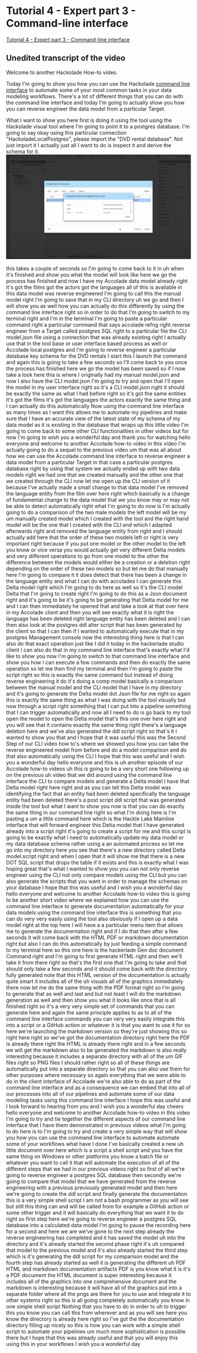
# Tutorial 4 - Expert part 3 - Command-line interface

[Tutorial 4 - Expert part 3 - Command-line interface](https://community.hackolade.com/slides/slide/command-line-interface-21?fullscreen=1)

## Unedited transcript of the video

Welcome to another Hackolade How-to video. 

Today I'm going to show you how you can use the Hackolade [command line interface](https://hackolade.com/help/CommandLineInterface.html) to automate some of your most common tasks in your data modeling workflows. There's a lot of different things that you can do with the command line interface and today I'm going to actually show you how you can reverse engineer the data model from a particular Target. 

What I want to show you here first is doing it using the tool using the Hackolade visual tool where I'm going to point it to a postgres database. I'm going to say okay using this particular connection "HackoladeLocalPostgres", please import the "DVD rental database". Not just import it I actually just all I want to do is inspect it and derive the schema for it.
![Alt text](image.png)

 this takes a couple of seconds so I'm going to come back to it in uh when it's finished and show you what the model will look like here we go the process has finished and now I have my Accolade data model already right it's got the films got the actors got the languages all of this is available in this data model was reverse engineered I'm going to call this the manual model right I'm going to save that in my CLI directory uh we go and then I will show you as well how you can actually do this differently by using the command line interface right so in order to do that I'm going to switch to my terminal right and I'm in the terminal I'm going to paste a particular command right a particular command that says accolade refng right reverse engineer from a Target called postgres SQL right to a particular file the CLI model.json file using a connection that was already existing right I actually use that in the tool base or user interface based process as well or Accolade local postgres and I'm going to reverse engineer a particular database key schema for the DVD rentals I start this I launch the command and again this is going to take a few seconds so I'll come back to you once the process has finished here we go the model has been saved so if I now take a look here this is where I originally had my manual model.json and now I also have the CLI model.json I'm going to try and open that I'll open the model in my user interface right so it's a CLI model.json right it should be exactly the same as what I had before right so it's got the same entities it's got the films it's got the languages the actors exactly the same thing and I can actually do this automatically Now using the command line interface as many times as I want this allows me to automate my pipelines and make sure that I have an accurate view of the latest state of my schema of my data model as it is existing in the database that wraps up this little video I'm going to come back to some other CLI functionalities in other videos but for now I'm going to wish you a wonderful day and thank you for watching hello everyone and welcome to another Accolade how-to video in this video I'm actually going to do a sequel to the previous video um that was all about how we can use the Accolade command line interface to reverse engineer a data model from a particular Target in that case a particular postgres database right by using that system we actually ended up with two data models right we had one that we created manually and the other one that we created through the CLI now let me open up the CLI version of it because I've actually made a small change to that data model I've removed the language entity from the film over here right which basically is a change of fundamental change to the data model that we you know may or may not be able to detect automatically right what I'm going to do now is I'm actually going to do a comparison of the two male models the left model will be my um manually created model which I created with the tool and the right hand model will be the one that I created with the CLI and which I adapted afterwards right and removed the language entity from right and I should actually add here that the order of these two models left or right is very important right because if you put one model or the other model to the left you know or vice versa you would actually get very different Delta models and very different operations to go from one model to the other the difference between the models would either be a creation or a deletion right depending on the order of these two models so but let me do that manually here I'm going to compare it it does detect that there has been a change in the language entity and what I can do with accolades I can generate this Delta model right which I'm going to do here as well so it's the CLI model Delta that I'm going to create right I'm going to do this as a Json document right and it's going to be it's going to be generating that Delta model for me and I can then immediately he opened that and take a look at that over here in my Accolade client and then you will see exactly what it is right the language has been deleted right language entity has been deleted and I can then also look at the postgres ddl alter script that has been generated by the client so that I can then if I wanted to automatically execute that in my postgres Management console now the interesting thing here is that I can also do that exact operation just like I did it today in the hackerlade studio client I can also do that in my command line interface that's exactly what I'd like to show you now I'm going to switch to that command line interface and show you how I can execute a few commands and then do exactly the same operation so let me then find my terminal and then I'm going to paste the script right so this is exactly the same command but instead of doing reverse engineering it do it's doing a comp model basically a comparison between the manual model and the CLI model that I have in my directory and it's going to generate the Delta model dot Json file for me right so again this is exactly the same thing as what I was doing with the tool visually but now through a script right something that I can put into a pipeline something that I can trigger automatically and now all I need to do is go back to my tool open the model to open the Delta model that's this one over here right and you will see that it contains exactly the same thing right there's a language deletion here and we've also generated the ddl script right so that's it I wanted to show you that and I hope that it was useful this was the Second Step of our CLI video how to's where we showed you how you can take the reverse engineered model from before and do a model comparison and do that also automatically using the CLI I hope that this was useful and I wish you a wonderful day hello everyone and this is uh another episode of our Accolade how-to videos uh this is going to be a very short one following up on the previous uh video that we did around using the command line interface the CLI to compare models and generate a Delta model I have that Delta model right here right and as you can tell this Delta model was identifying the fact that an entity had been deleted specifically the language entity had been deleted there's a post script ddl script that was generated inside the tool but what I want to show you now is that you can do exactly the same thing in our command line right so what I'm doing here is I'm pasting a um a little command here which is the Hackle Lake Mainline interface that will forward engineer this Delta model that I have generated already into a script right it's going to create a script for me and this script is going to be exactly what I need to automatically update my data model or my data database schema rather using a an automated process so let me go into my directory here you see that there's a new directory called Delta model.script right and when I open that it will show me that there is a new DOT SQL script that drops the table if it exists and this is exactly what I was hoping great that's what I wanted to show you you can not only reverse engineer using the CLI not only compare models using the CLI but you can also generate the scripts that you want in order to manage the schemas on your database I hope that this was useful and I wish you a wonderful day hello everyone and welcome to another Accolade how-to video this is going to be another short video where we explained how you can use the command line interface to generate documentation automatically for your data models using the command line interface this is something that you can do very very easily using the tool also obviously if I open up a data model right at the top here I will have a a particular menu item that allows me to generate the documentation right and if I do that then after a few seconds it will come back with the HTML PDF or markdown documentation right but also I can do this automatically by just feeding a simple command to my terminal here so this one here is the hackerlade Gen doc document Command right and I'm going to first generate HTML right and then we'll take it from there right so that's the first one that I'm going to take and that should only take a few seconds and it should come back with the directory fully generated note that this HTML version of the documentation is actually quite smart it includes all of the uh visuals all of the graphics immediately there now let me do the same thing with the PDF format right so I'm going to generate that as well and last and but not least I will do the markdown generation as well and then show you what it looks like once that is all finished right so it's a very very simple set of commands that you can generate here and again the same principle applies to as to all of the command line interface commands you can very very easily integrate this into a script or a GitHub action or whatever it is that you want to use it for so here we're launching the markdown version so they're just showing this so right here right so we've got the documentation directory right here the PDF is already there right the HTML is already there right and in a few seconds we will get the markdown also to be generated the markdown is also really interesting because it includes a separate directory with all of the um GIF files right so PNG files I should rather right so all of these things are automatically put into a separate directory so that you can also use them for other purposes where necessary so again everything that we were able to do in the client interface of Accolade we're also able to do as part of the command line interface and as a consequence we can embed that into all of our processes into all of our pipelines and automate some of our data modeling tasks using this command line interface I hope this was useful and I look forward to hearing from you and I wish you a wonderful day cheers hello everyone and welcome to another Accolade how-to video in this video I'm going to try and tie together the different aspects of our command line interface that I have them demonstrated in previous videos what I'm going to do here is to I'm going to try and create a very simple way that will show you how you can use the command line interface to automate automate some of your workflows what have I done I've basically created a new uh little document over here which is a script a shell script and you have the same thing on Windows or other platforms you know a batch file or whatever you want to call it that will automate the execution of all of the different steps that we had in our previous videos right so first of all we're going to reverse engineer a postgres SQL database then secondly we're going to compare that model that we have generated from the reverse engineering with a previous previously generated model and then here we're going to create the ddl script and finally generate the documentation this is a very simple shell script I am not a bash programmer as you will see but still this thing can and will be called from for example a GitHub action or some other trigger and it will basically do everything that we want it to do right so first step here we're going to reverse engineer a postgres SQL database into a calculated data model I'm going to pause the recording here for a second and here we are we've gone to the next step already the reverse engineering has completed and it has saved the model uh into the directory and it's already started the second phase right it's uh compared that model to the previous model and it's also already started the third step which is it's generating the ddl script for my comparison model and the fourth step has already started as well it is generating the different uh PDF HTML and markdown documentation artifacts PDF is you know what it is it's a PDF document the HTML document is super interesting because it includes all of the graphics into one comprehensive document and the markdown is interesting because it will have all of the graphics put into a separate folder where all the pngs are there for you to use and integrate it to other systems right so this is all going completely automatically you know in one simple shell script Nothing that you have to do in order to uh to trigger this you know you can call this from wherever and as you will see here you know the directory is already here right so I've got the the documentation directory filling up nicely so this is how you can work with a simple shell script to automate your pipelines um much more sophistication is possible there but I hope that this was already useful and that you will enjoy this using this in your workflows I wish you a wonderful day